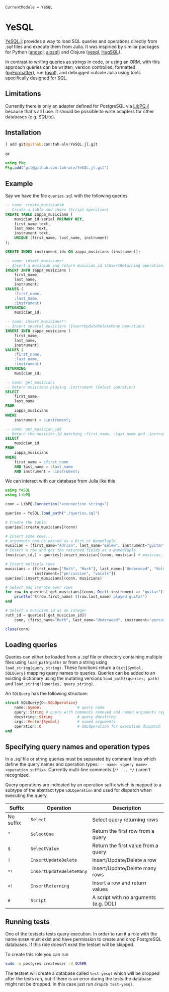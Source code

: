 ```@meta
CurrentModule = YeSQL
```

# YeSQL

[YeSQL.jl](https://github.com/tah-alv/YeSQL.jl) provides a way to load
SQL queries and operations directly from *.sql* files and execute them
from Julia. It was inspiried by similar packages for Python
([anosql](https://github.com/honza/anosql),
[aiosql](https://github.com/nackjicholson/aiosql)) and Clojure
([yesql](https://github.com/krisajenkins/yesql),
[HugSQL](https://github.com/layerware/hugsql)).

In contrast to writing queries as strings in code, or using an ORM,
with this approach queries can be written, version controlled,
formatted ([pgFormatter](https://github.com/darold/pgFormatter)), run
([psql](https://www.postgresql.org/docs/current/app-psql.html)), and
debugged outside Julia using tools specifically designed for SQL.

## Limitations

Currently there is only an adapter defined for PostgreSQL via
[LibPQ.jl](https://github.com/invenia/LibPQ.jl) because that's all I
use.  It should be possible to write adapters for other databases
(e.g. SQLite).

## Installation

```julia
] add git@github.com:tah-alv/YeSQL.jl.git
```
or 
```julia
using Pkg
Pkg.add("git@github.com:tah-alv/YeSQL.jl.git")
```
## Example

Say we have the file `queries.sql` with the following queries
```sql
-- name: create_musicians#
-- Create a table and index (Script operation)
CREATE TABLE zappa_musicians (
    musician_id serial PRIMARY KEY,
    first_name text,
    last_name text,
    instrument text,
    UNIQUE (first_name, last_name, instrument)
);

CREATE INDEX instrument_idx ON zappa_musicians (instrument);

-- name: insert_musician<!
-- Insert a musician and return musician_id (InsertReturning operation)
INSERT INTO zappa_musicians (
    first_name,
    last_name,
    instrument)
VALUES (
    :first_name,
    :last_name,
    :instrument)
RETURNING
    musician_id;

-- name: insert_musicians*!
-- Insert several musicians (InsertUpdateDeleteMany operation)
INSERT INTO zappa_musicians (
    first_name,
    last_name,
    instrument)
VALUES (
    :first_name,
    :last_name,
    :instrument)
RETURNING
    musician_id;

-- name: get_musicians
-- Return musicians playing :instrument (Select operation)
SELECT
    first_name,
    last_name
FROM
    zappa_musicians
WHERE
    instrument = :instrument;

-- name: get_musician_id$
-- Return the musician_id matching :first_name, :last_name and :instrument (SelectValue operation)
SELECT
    musician_id
FROM
    zappa_musicians
WHERE
    first_name = :first_name
    AND last_name = :last_name
    AND instrument = :instrument;
```

We can interact with our database from Julia like this
```julia
using YeSQL
using LibPQ

conn = LibPQ.Connection("<connection string>")

queries = YeSQL.load_path("./queries.sql")

# Create the table:
queries[:create_musicians](conn)

# Insert some rows...
# arguments can be passed as a Dict or NamedTuple
musician = (first_name="Adrian", last_name="Belew", instrument="guitar")
# Insert a row and get the returned fields as a NamedTuple
(musician_id,) = queries[:insert_musician](conn, musician) # musician_id = 1

# Insert multiple rows 
musicians = (first_name=["Ruth", "Mark"], last_name=["Underwood", "Volman"],
             instrument=["percussion", "vocals"])
queries[:insert_musicians](conn, musicians)

# Select and iterate over rows 
for row in queries[:get_musicians](conn, Dict(:instrument => "guitar"))
    println("$(row.first_name) $(row.last_name) played guitar") 
end

# Select a musician_id as an integer
ruth_id = queries[:get_musician_id](
    conn, (first_name="Ruth", last_name="Underwood", instrument="percussion"))

close(conn)
```

## Loading queries

Queries can either be loaded from a *.sql* file or directory
containing multiple files using `load_path(path)` or from a string
using `load_string(query_string)`. These functions return a
`Dict{Symbol, SQLQuery}` mapping query names to queries. Queries can
be added to an existing dictionary using the mutating versions
`load_path!(queries, path)` and `load_string!(queries, query_string)`.

An `SQLQuery` has the following structure:
```julia
struct SQLQuery{O<:SQLOperation}
    name::Symbol                # query name
    query::String # query with comments removed and named arguments replaced with $1,$2 etc.
    docstring::String           # query docstring
    args::Vector{Symbol}        # named arguments
    operation::O                # SQLOperation for execution dispatch
end
```

## Specifying query names and operation types

In a *.sql* file or string queries must be separated by comment lines
which define the query names and operation types: `-- name: <query
name><operation suffix>`. Currently multi-line comments (`/* ... */` )
aren't recognized.

Query operations are indicated by an operation suffix which is mapped
to a subtype of the abstract type `SQLOperation` and used for dispatch
when executing the query.

| Suffix    | Operation                | Description                           |
|-----------|--------------------------|---------------------------------------|
| No suffix | `Select`              | Select query returning rows           |
| `^`       | `SelectOne`              | Return the first row from a query     |
| `$`       | `SelectValue`            | Return the first value from a query   |
| `!`       | `InsertUpdateDelete`     | Insert/Update/Delete a row            |
| `*!`      | `InsertUpdateDeleteMany` | Insert/Update/Delete many rows        |
| `<!`      | `InsertReturning`        | Insert a row and return values        |
| `#`       | `Script`                 | A script with no arguments (e.g. DDL) |

## Running tests

One of the testsets tests query execution. In order to run it a role
with the name `$USER` must exist and have permission to create and
drop PostgreSQL databases. If this role doesn't exist the testset will
be skipped. 

To create this role you can run

```sh
sudo -u postgres createuser -d $USER
```

The testset will create a database called `test-yesql` which will be
dropped after the tests run, but if there is an error during the tests
the database might not be dropped. In this case just run `dropdb
test-yesql`.


